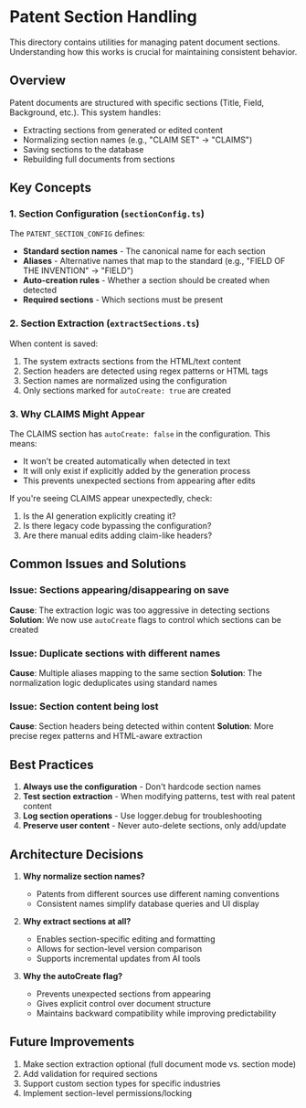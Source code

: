 # Patent Section Handling

This directory contains utilities for managing patent document sections. Understanding how this works is crucial for maintaining consistent behavior.

## Overview

Patent documents are structured with specific sections (Title, Field, Background, etc.). This system handles:
- Extracting sections from generated or edited content
- Normalizing section names (e.g., "CLAIM SET" → "CLAIMS")
- Saving sections to the database
- Rebuilding full documents from sections

## Key Concepts

### 1. Section Configuration (`sectionConfig.ts`)

The `PATENT_SECTION_CONFIG` defines:
- **Standard section names** - The canonical name for each section
- **Aliases** - Alternative names that map to the standard (e.g., "FIELD OF THE INVENTION" → "FIELD")
- **Auto-creation rules** - Whether a section should be created when detected
- **Required sections** - Which sections must be present

### 2. Section Extraction (`extractSections.ts`)

When content is saved:
1. The system extracts sections from the HTML/text content
2. Section headers are detected using regex patterns or HTML tags
3. Section names are normalized using the configuration
4. Only sections marked for `autoCreate: true` are created

### 3. Why CLAIMS Might Appear

The CLAIMS section has `autoCreate: false` in the configuration. This means:
- It won't be created automatically when detected in text
- It will only exist if explicitly added by the generation process
- This prevents unexpected sections from appearing after edits

If you're seeing CLAIMS appear unexpectedly, check:
1. Is the AI generation explicitly creating it?
2. Is there legacy code bypassing the configuration?
3. Are there manual edits adding claim-like headers?

## Common Issues and Solutions

### Issue: Sections appearing/disappearing on save
**Cause**: The extraction logic was too aggressive in detecting sections
**Solution**: We now use `autoCreate` flags to control which sections can be created

### Issue: Duplicate sections with different names
**Cause**: Multiple aliases mapping to the same section
**Solution**: The normalization logic deduplicates using standard names

### Issue: Section content being lost
**Cause**: Section headers being detected within content
**Solution**: More precise regex patterns and HTML-aware extraction

## Best Practices

1. **Always use the configuration** - Don't hardcode section names
2. **Test section extraction** - When modifying patterns, test with real patent content
3. **Log section operations** - Use logger.debug for troubleshooting
4. **Preserve user content** - Never auto-delete sections, only add/update

## Architecture Decisions

1. **Why normalize section names?**
   - Patents from different sources use different naming conventions
   - Consistent names simplify database queries and UI display

2. **Why extract sections at all?**
   - Enables section-specific editing and formatting
   - Allows for section-level version comparison
   - Supports incremental updates from AI tools

3. **Why the autoCreate flag?**
   - Prevents unexpected sections from appearing
   - Gives explicit control over document structure
   - Maintains backward compatibility while improving predictability

## Future Improvements

1. Make section extraction optional (full document mode vs. section mode)
2. Add validation for required sections
3. Support custom section types for specific industries
4. Implement section-level permissions/locking 